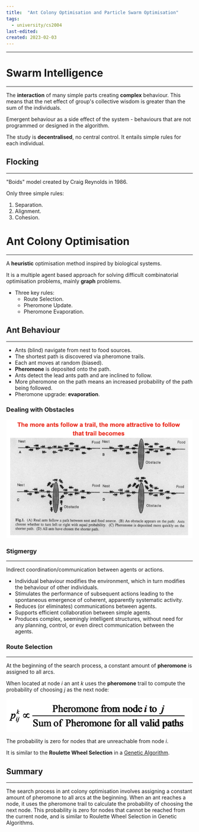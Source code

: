 ```yaml
---
title:  "Ant Colony Optimisation and Particle Swarm Optimisation"
tags:
  - university/cs2004
last-edited:
created: 2023-02-03
---
```

---
# Swarm Intelligence
---
The **interaction** of many simple parts creating **complex** behaviour. This means that the net effect of group's collective wisdom is greater than the sum of the individuals.

Emergent behaviour as a side effect of the system - behaviours that are not programmed or designed in the algorithm.

The study is **decentralised**, no central control. It entails simple rules for each individual.

## Flocking
---
"Boids" model created by Craig Reynolds in 1986.

Only three simple rules:
1. Separation.
2. Alignment.
3. Cohesion.

# Ant Colony Optimisation
---
A **heuristic** optimisation method inspired by biological systems.

It is a multiple agent based approach for solving difficult combinatorial optimisation problems, mainly **graph** problems.

- Three key rules:
    - Route Selection.
    - Pheromone Update.
    - Pheromone Evaporation.

## Ant Behaviour
---
- Ants (blind) navigate from nest to food sources.
- The shortest path is discovered via pheromone trails.
- Each ant moves at random (biased).
- **Pheromone** is deposited onto the path.
- Ants detect the lead ants path and are inclined to follow.
- More pheromone on the path means an increased probability of the path being followed.
- Pheromone upgrade: **evaporation**.

### Dealing with Obstacles
![](notes/images/Screenshot%202023-02-03%20at%2014.22.45.png)

### Stigmergy
---
Indirect coordination/communication between agents or actions.

- Individual behaviour modifies the environment, which in turn modifies the behaviour of other individuals.
- Stimulates the performance of subsequent actions leading to the spontaneous emergence of coherent, apparently systematic activity.
- Reduces (or eliminates) communications between agents.
- Supports efficient collaboration between simple agents.
- Produces complex, seemingly intelligent structures, without need for any planning, control, or even direct communication between the agents.

### Route Selection
---
At the beginning of the search process, a constant amount of **pheromone** is assigned to all arcs.

When located at node $i$ an ant $k$ uses the **pheromone** trail to compute the probability of choosing $j$ as the next node:

![|300](notes/images/Screenshot%202023-02-03%20at%2014.31.10.png)

The probability is zero for nodes that are unreachable from node $i$.

It is similar to the **Roulette Wheel Selection** in a [Genetic Algorithm](notes/university/cs2004/intro-gen-algorithms.md).

## Summary
---
The search process in ant colony optimisation involves assigning a constant amount of pheromone to all arcs at the beginning. When an ant reaches a node, it uses the pheromone trail to calculate the probability of choosing the next node. This probability is zero for nodes that cannot be reached from the current node, and is similar to Roulette Wheel Selection in Genetic Algorithms.